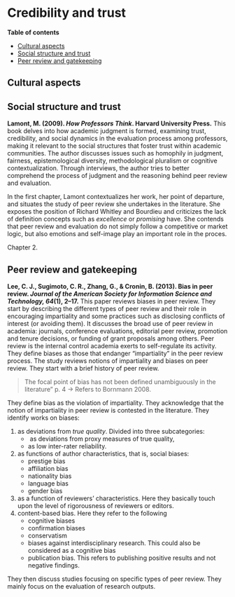 # Credibility and trust

**Table of contents**
- [Cultural aspects](#Cultural-aspects)
- [Social structure and trust](#Social-structure-and-trust)
- [Peer review and gatekeeping](#Peer-review-and-gatekeeping)

## Cultural aspects

## Social structure and trust
**Lamont, M. (2009). _How Professors Think_. Harvard University Press.**
This book delves into how academic judgment is formed, examining trust, credibility, and social dynamics in the evaluation process among professors, making it relevant to the social structures that foster trust within academic communities. The author discusses issues such as homophily in judgment, fairness, epistemological diversity, methodological pluralism or cognitive contextualization. Through interviews, the author tries to better comprehend the process of judgment and the reasoning behind peer review and evaluation.

In the first chapter, Lamont contextualizes her work, her point of departure, and situates the study of peer review she undertakes in the literature. She exposes the position of Richard Whitley and Bourdieu and criticizes the lack of definition concepts such as _excellence_ or _promising_ have. She contends that peer review and evaluation do not simply follow a competitive or market logic, but also emotions and self-image play an important role in the proces.

Chapter 2.

## Peer review and gatekeeping

**Lee, C. J., Sugimoto, C. R., Zhang, G., & Cronin, B. (2013). Bias in peer review. _Journal of the American Society for Information Science and Technology, 64_(1), 2–17.**
This paper reviews biases in peer review. They start by describing the different types of peer review and their role in encouraging impartiality and some practices such as disclosing conflicts of interest (or avoiding them). It discusses the broad use of peer review in academia: journals, conference evaluations, editorial peer review, promotion and tenure decisions, or funding of grant proposals among others. Peer review is the internal control academia exerts to self-regulate its activity. They define biases as those that endanger “impartiality” in the peer review process. The study reviews notions of impartiality and biases on peer review. They start with a brief history of peer review.

  > The focal point of bias has not been defined unambiguously in the literature” p. 4 -> Refers to Bornmann 2008.

They define bias as the violation of impartiality. They acknowledge that the notion of impartiality in peer review is contested in the literature. They identify works on biases:

1. as deviations from _true quality_. Divided into three subcategories:
   +  as deviations from proxy measures of true quality,
   + as low inter-rater reliability.
2. as functions of author characteristics, that is, social biases:
   + prestige bias
   + affiliation bias
   + nationality bias
   + language bias
   + gender bias
3. as a function of reviewers’ characteristics. Here they basically touch upon the level of rigorousness of reviewers or editors.
4. content-based bias. Here they refer to the following
   + cognitive biases
   + confirmation biases
   + conservatism
   + biases against interdisciplinary research. This could also be considered as a cognitive bias
   + publication bias. This refers to publishing positive results and not negative findings.

They then discuss studies focusing on specific types of peer review. They mainly focus on the evaluation of research outputs.
